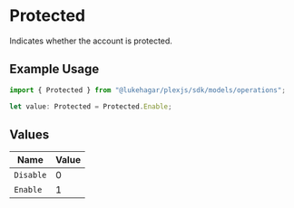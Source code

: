 # Protected

Indicates whether the account is protected.

## Example Usage

```typescript
import { Protected } from "@lukehagar/plexjs/sdk/models/operations";

let value: Protected = Protected.Enable;
```

## Values

| Name      | Value     |
| --------- | --------- |
| `Disable` | 0         |
| `Enable`  | 1         |